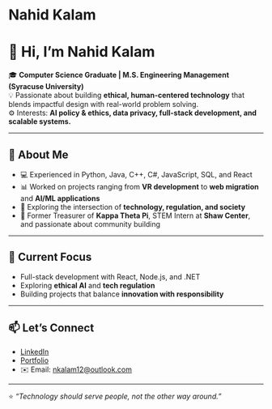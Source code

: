 
# Nahid Kalam
# 👋 Hi, I’m Nahid Kalam  

🎓 **Computer Science Graduate | M.S. Engineering Management (Syracuse University)**  
💡 Passionate about building **ethical, human-centered technology** that blends impactful design with real-world problem solving.  
⚙️ Interests: **AI policy & ethics, data privacy, full-stack development, and scalable systems.**  

---

## 🌟 About Me  
- 💻 Experienced in Python, Java, C++, C#, JavaScript, SQL, and React  
- 📊 Worked on projects ranging from **VR development** to **web migration** and **AI/ML applications**  
- 🌱 Exploring the intersection of **technology, regulation, and society**  
- 🤝 Former Treasurer of **Kappa Theta Pi**, STEM Intern at **Shaw Center**, and passionate about community building  

---

## 🚀 Current Focus  
- Full-stack development with React, Node.js, and .NET  
- Exploring **ethical AI** and **tech regulation**  
- Building projects that balance **innovation with responsibility**  

---

## 📫 Let’s Connect  
- [LinkedIn](https://www.linkedin.com/in/nahidkalam)  
- [Portfolio](https://nahidkalam.github.io)  
- ✉️ Email: nkalam12@outlook.com  

---

⭐️ _“Technology should serve people, not the other way around.”_  